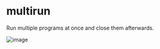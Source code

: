 # multirun

Run multiple programs at once and close them afterwards.

![image](https://github.com/user-attachments/assets/b8e8dbb1-7bc7-4d2a-bc22-0a319afd9fbe)

